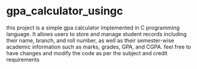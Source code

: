 # gpa_calculator_usingc
this project is a simple gpa calculator implemented in C programming language. It allows users to store and manage student records including their name, branch, and roll number, as well as their semester-wise academic information such as marks, grades, GPA, and CGPA.
feel free to have changes and modify the code as per the subject and credit requirements
